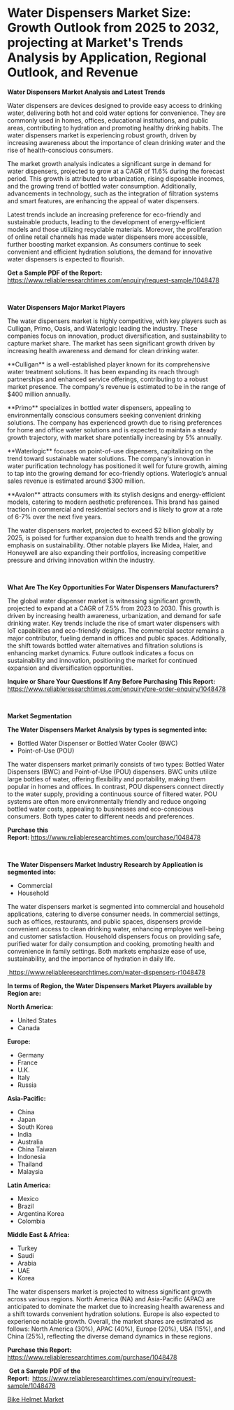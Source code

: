 <p><h1>Water Dispensers Market Size: Growth Outlook from 2025 to 2032, projecting at Market's Trends Analysis by Application, Regional Outlook, and Revenue</h1></p><p><strong>Water Dispensers Market Analysis and Latest Trends</strong></p>
<p><p>Water dispensers are devices designed to provide easy access to drinking water, delivering both hot and cold water options for convenience. They are commonly used in homes, offices, educational institutions, and public areas, contributing to hydration and promoting healthy drinking habits. The water dispensers market is experiencing robust growth, driven by increasing awareness about the importance of clean drinking water and the rise of health-conscious consumers.</p><p>The market growth analysis indicates a significant surge in demand for water dispensers, projected to grow at a CAGR of 11.6% during the forecast period. This growth is attributed to urbanization, rising disposable incomes, and the growing trend of bottled water consumption. Additionally, advancements in technology, such as the integration of filtration systems and smart features, are enhancing the appeal of water dispensers.</p><p>Latest trends include an increasing preference for eco-friendly and sustainable products, leading to the development of energy-efficient models and those utilizing recyclable materials. Moreover, the proliferation of online retail channels has made water dispensers more accessible, further boosting market expansion. As consumers continue to seek convenient and efficient hydration solutions, the demand for innovative water dispensers is expected to flourish.</p></p>
<p><strong>Get a Sample PDF of the Report:&nbsp;</strong> <a href="https://www.reliableresearchtimes.com/enquiry/request-sample/1048478?utm_campaign=2237&utm_medium=2&utm_source=Github&utm_content=ia&utm_term=05042025&utm_id=water-dispensers">https://www.reliableresearchtimes.com/enquiry/request-sample/1048478</a></p>
<p>&nbsp;</p>
<p><strong>Water Dispensers Major Market Players</strong></p>
<p><p>The water dispensers market is highly competitive, with key players such as Culligan, Primo, Oasis, and Waterlogic leading the industry. These companies focus on innovation, product diversification, and sustainability to capture market share. The market has seen significant growth driven by increasing health awareness and demand for clean drinking water.</p><p>**Culligan** is a well-established player known for its comprehensive water treatment solutions. It has been expanding its reach through partnerships and enhanced service offerings, contributing to a robust market presence. The company's revenue is estimated to be in the range of $400 million annually.</p><p>**Primo** specializes in bottled water dispensers, appealing to environmentally conscious consumers seeking convenient drinking solutions. The company has experienced growth due to rising preferences for home and office water solutions and is expected to maintain a steady growth trajectory, with market share potentially increasing by 5% annually.</p><p>**Waterlogic** focuses on point-of-use dispensers, capitalizing on the trend toward sustainable water solutions. The company's innovation in water purification technology has positioned it well for future growth, aiming to tap into the growing demand for eco-friendly options. Waterlogic’s annual sales revenue is estimated around $300 million.</p><p>**Avalon** attracts consumers with its stylish designs and energy-efficient models, catering to modern aesthetic preferences. This brand has gained traction in commercial and residential sectors and is likely to grow at a rate of 6-7% over the next five years.</p><p>The water dispensers market, projected to exceed $2 billion globally by 2025, is poised for further expansion due to health trends and the growing emphasis on sustainability. Other notable players like Midea, Haier, and Honeywell are also expanding their portfolios, increasing competitive pressure and driving innovation within the industry.</p></p>
<p>&nbsp;</p>
<p><strong>What Are The Key Opportunities For Water Dispensers Manufacturers?</strong></p>
<p><p>The global water dispenser market is witnessing significant growth, projected to expand at a CAGR of 7.5% from 2023 to 2030. This growth is driven by increasing health awareness, urbanization, and demand for safe drinking water. Key trends include the rise of smart water dispensers with IoT capabilities and eco-friendly designs. The commercial sector remains a major contributor, fueling demand in offices and public spaces. Additionally, the shift towards bottled water alternatives and filtration solutions is enhancing market dynamics. Future outlook indicates a focus on sustainability and innovation, positioning the market for continued expansion and diversification opportunities.</p></p>
<p><strong>Inquire or Share Your Questions If Any Before Purchasing This Report:</strong> <a href="https://www.reliableresearchtimes.com/enquiry/pre-order-enquiry/1048478?utm_campaign=2237&utm_medium=2&utm_source=Github&utm_content=ia&utm_term=05042025&utm_id=water-dispensers">https://www.reliableresearchtimes.com/enquiry/pre-order-enquiry/1048478</a></p>
<p>&nbsp;</p>
<p><strong>Market Segmentation</strong></p>
<p><strong>The Water Dispensers Market Analysis by types is segmented into:</strong></p>
<p><ul><li>Bottled Water Dispenser or Bottled Water Cooler (BWC)</li><li>Point-of-Use (POU)</li></ul></p>
<p><p>The water dispensers market primarily consists of two types: Bottled Water Dispensers (BWC) and Point-of-Use (POU) dispensers. BWC units utilize large bottles of water, offering flexibility and portability, making them popular in homes and offices. In contrast, POU dispensers connect directly to the water supply, providing a continuous source of filtered water. POU systems are often more environmentally friendly and reduce ongoing bottled water costs, appealing to businesses and eco-conscious consumers. Both types cater to different needs and preferences.</p></p>
<p><strong>Purchase this Report:&nbsp;</strong><a href="https://www.reliableresearchtimes.com/purchase/1048478?utm_campaign=2237&utm_medium=2&utm_source=Github&utm_content=ia&utm_term=05042025&utm_id=water-dispensers">https://www.reliableresearchtimes.com/purchase/1048478</a></p>
<p>&nbsp;</p>
<p><strong>The Water Dispensers Market Industry Research by Application is segmented into:</strong></p>
<p><ul><li>Commercial</li><li>Household</li></ul></p>
<p><p>The water dispensers market is segmented into commercial and household applications, catering to diverse consumer needs. In commercial settings, such as offices, restaurants, and public spaces, dispensers provide convenient access to clean drinking water, enhancing employee well-being and customer satisfaction. Household dispensers focus on providing safe, purified water for daily consumption and cooking, promoting health and convenience in family settings. Both markets emphasize ease of use, sustainability, and the importance of hydration in daily life.</p></p>
<p><a href="https://www.reliableresearchtimes.com/water-dispensers-r1048478?utm_campaign=2237&utm_medium=2&utm_source=Github&utm_content=ia&utm_term=05042025&utm_id=water-dispensers">&nbsp;https://www.reliableresearchtimes.com/water-dispensers-r1048478</a></p>
<p><strong>In terms of Region, the Water Dispensers Market Players available by Region are:</strong></p>
<p>
    <p> <strong> North America: </strong>
        <ul>
            <li>United States</li>
            <li>Canada</li>
        </ul>
        </p> 
    <p> <strong> Europe: </strong>
        <ul>
            <li>Germany</li>
            <li>France</li>
            <li>U.K.</li>
            <li>Italy</li>
            <li>Russia</li>
        </ul>
        </p> 
    <p> <strong> Asia-Pacific: </strong>
        <ul>
            <li>China</li>
            <li>Japan</li>
            <li>South Korea</li>
            <li>India</li>
            <li>Australia</li>
            <li>China Taiwan</li>
            <li>Indonesia</li>
            <li>Thailand</li>
            <li>Malaysia</li>
        </ul>
        </p> 
    <p> <strong> Latin America: </strong>
        <ul>
            <li>Mexico</li>
            <li>Brazil</li>
            <li>Argentina Korea</li>
            <li>Colombia</li>
        </ul>
        </p> 
    <p> <strong> Middle East & Africa: </strong>
        <ul>
            <li>Turkey</li>
            <li>Saudi</li>
            <li>Arabia</li>
            <li>UAE</li>
            <li>Korea</li>
        </ul>
    </p>
    </p>
<p><p>The water dispensers market is projected to witness significant growth across various regions. North America (NA) and Asia-Pacific (APAC) are anticipated to dominate the market due to increasing health awareness and a shift towards convenient hydration solutions. Europe is also expected to experience notable growth. Overall, the market shares are estimated as follows: North America (30%), APAC (40%), Europe (20%), USA (15%), and China (25%), reflecting the diverse demand dynamics in these regions.</p></p>
<p><strong>Purchase this Report: </strong><a href="https://www.reliableresearchtimes.com/purchase/1048478?utm_campaign=2237&utm_medium=2&utm_source=Github&utm_content=ia&utm_term=05042025&utm_id=water-dispensers">https://www.reliableresearchtimes.com/purchase/1048478</a></p>
<p>&nbsp;<strong>Get a Sample PDF of the Report:&nbsp;&nbsp;</strong><a href="https://www.reliableresearchtimes.com/enquiry/request-sample/1048478?utm_campaign=2237&utm_medium=2&utm_source=Github&utm_content=ia&utm_term=05042025&utm_id=water-dispensers">https://www.reliableresearchtimes.com/enquiry/request-sample/1048478</a></p>
<p><strong></strong></p>
<p><p><a href="https://github.com/mcfred89/Market-Research-Report-List-1/blob/main/bike-helmet-market.md?utm_campaign=2237&utm_medium=2&utm_source=Github&utm_content=ia&utm_term=05042025&utm_id=water-dispensers">Bike Helmet Market</a></p></p>